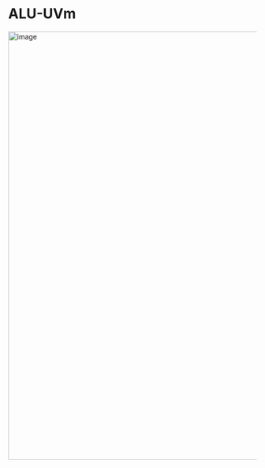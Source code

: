 # ALU-UVm
<img width="901" height="867" alt="image" src="https://github.com/user-attachments/assets/74006006-4251-4b35-9918-e6d3b3924401" />

